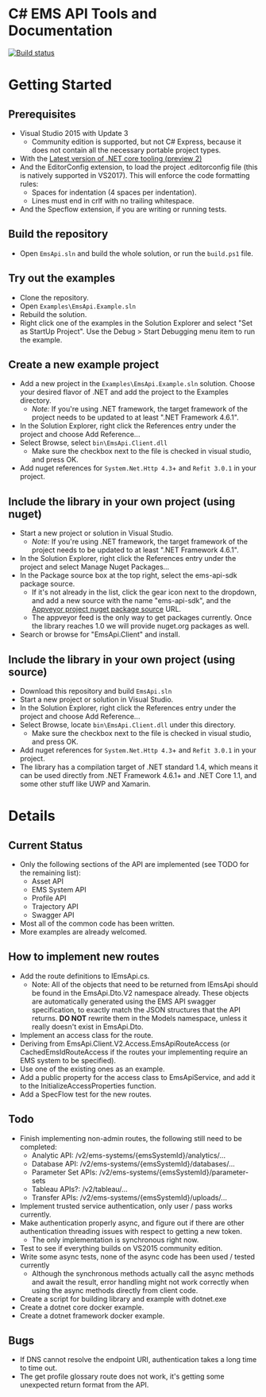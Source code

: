 # C\# EMS API Tools and Documentation

[![Build status](https://ci.appveyor.com/api/projects/status/396p7tm0hfyeyd98?svg=true)](https://ci.appveyor.com/project/GEAviationFlightAnalytics/emsapi-client)

# Getting Started

## Prerequisites
* Visual Studio 2015 with Update 3
	* Community edition is supported, but not C# Express, because it does not contain all the necessary portable project types.
* With the [Latest version of .NET core tooling (preview 2)](https://marketplace.visualstudio.com/items?itemName=JacquesEloff.MicrosoftASPNETandWebTools-9689)
* And the EditorConfig extension, to load the project .editorconfig file (this is natively supported in VS2017). This will enforce the code formatting rules:
	* Spaces for indentation (4 spaces per indentation).
	* Lines must end in crlf with no trailing whitespace.
* And the Specflow extension, if you are writing or running tests.

## Build the repository
* Open `EmsApi.sln` and build the whole solution, or run the `build.ps1` file.

## Try out the examples
* Clone the repository.
* Open `Examples\EmsApi.Example.sln`
* Rebuild the solution.
* Right click one of the examples in the Solution Explorer and select "Set as StartUp Project". Use the Debug > Start Debugging menu item to run the example.

## Create a new example project
* Add a new project in the `Examples\EmsApi.Example.sln` solution. Choose your desired flavor of .NET and add the project to the Examples directory.
	* *Note:* If you're using .NET framework, the target framework of the project needs to be updated to at least ".NET Framework 4.6.1".
* In the Solution Explorer, right click the References entry under the project and choose Add Reference...
* Select Browse, select `bin\EmsApi.Client.dll`
	* Make sure the checkbox next to the file is checked in visual studio, and press OK.
* Add nuget references for `System.Net.Http 4.3`+ and `Refit 3.0.1` in your project.

## Include the library in your own project (using nuget)
* Start a new project or solution in Visual Studio.
	* *Note:* If you're using .NET framework, the target framework of the project needs to be updated to at least ".NET Framework 4.6.1".
* In the Solution Explorer, right click the References entry under the project and select Manage Nuget Packages...
* In the Package source box at the top right, select the ems-api-sdk package source.
	* If it's not already in the list, click the gear icon next to the dropdown, and add a new source with the name "ems-api-sdk", and the [Appveyor project nuget package source](https://ci.appveyor.com/nuget/ems-api-sdk) URL.
	* The appveyor feed is the only way to get packages currently. Once the library reaches 1.0 we will provide nuget.org packages as well.
* Search or browse for "EmsApi.Client" and install.

## Include the library in your own project (using source)
* Download this repository and build `EmsApi.sln`
* Start a new project or solution in Visual Studio.
* In the Solution Explorer, right click the References entry under the project and choose Add Reference...
* Select Browse, locate `bin\EmsApi.Client.dll` under this directory.
	* Make sure the checkbox next to the file is checked in visual studio, and press OK.
* Add nuget references for `System.Net.Http 4.3`+ and `Refit 3.0.1` in your project.
* The library has a compilation target of .NET standard 1.4, which means it can be used directly from .NET Framework 4.6.1+ and .NET Core 1.1, and some other stuff like UWP and Xamarin.

# Details

## Current Status
* Only the following sections of the API are implemented (see TODO for the remaining list):
	* Asset API
	* EMS System API
	* Profile API
	* Trajectory API
	* Swagger API
* Most all of the common code has been written.
* More examples are already welcomed.

## How to implement new routes
* Add the route definitions to IEmsApi.cs.
	* Note: All of the objects that need to be returned from IEmsApi should be found in the EmsApi.Dto.V2 namespace already. These objects are automatically generated using the EMS API swagger specification, to exactly match the JSON structures that the API returns. **DO NOT** rewrite them in the Models namespace, unless it really doesn't exist in EmsApi.Dto.
* Implement an access class for the route.
*	Deriving from EmsApi.Client.V2.Access.EmsApiRouteAccess (or CachedEmsIdRouteAccess if the routes your implementing require an EMS system to be specified).
*	Use one of the existing ones as an example.
* Add a public property for the access class to EmsApiService, and add it to the InitializeAccessProperties function.
* Add a SpecFlow test for the new routes.

## Todo
* Finish implementing non-admin routes, the following still need to be completed:
	* Analytic API: /v2/ems-systems/{emsSystemId}/analytics/...
	* Database API: /v2/ems-systems/{emsSystemId}/databases/...
	* Parameter Set APIs: /v2/ems-systems/{emsSystemId}/parameter-sets
	* Tableau APIs?: /v2/tableau/...
	* Transfer APIs: /v2/ems-systems/{emsSystemId}/uploads/...
* Implement trusted service authentication, only user / pass works currently.
* Make authentication properly async, and figure out if there are other authentication threading issues with respect to getting a new token.
	* The only implementation is synchronous right now.
* Test to see if everything builds on VS2015 community edition.
* Write some async tests, none of the async code has been used / tested currently
	* Although the synchronous methods actually call the async methods and await the result, error handling might not work correctly when using the async methods directly from client code.
* Create a script for building library and example with dotnet.exe
* Create a dotnet core docker example.
* Create a dotnet framework docker example.

## Bugs
* If DNS cannot resolve the endpoint URI, authentication takes a long time to time out.
* The get profile glossary route does not work, it's getting some unexpected return format from the API.